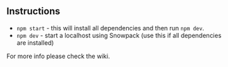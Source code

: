 ## Instructions
* `npm start` - this will install all dependencies and then run `npm dev`.
* `npm dev` - start a localhost using Snowpack (use this if all dependencies are installed)

For more info please check the wiki.
